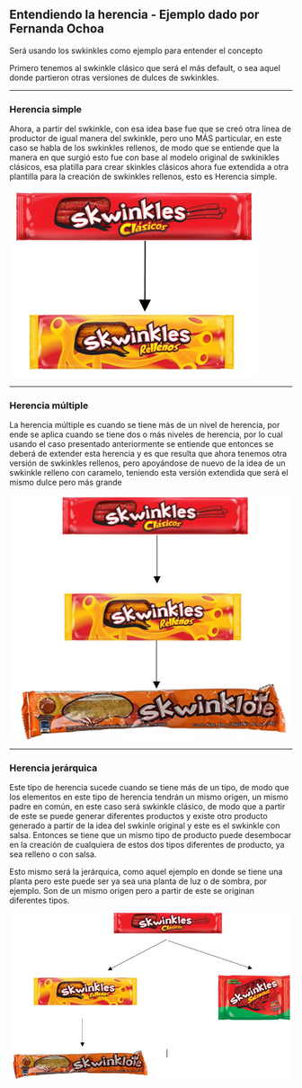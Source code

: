 <h2>Entendiendo la herencia - Ejemplo dado por Fernanda Ochoa</h2>
<p>
Será usando los swkinkles como ejemplo para entender el concepto <p>
Primero tenemos al swkinkle clásico que será el más default, o sea aquel donde partieron otras versiones de dulces de swkinkles. 
<hr>

<h3>Herencia simple</h3>
<p>Ahora, a partir del swkinkle, con esa idea base fue que se creó otra línea de productor de igual manera del swkinkle, pero uno MÁS particular, en este caso 
   se habla de los swkinkles rellenos, de modo que se entiende que la manera en que surgió esto fue con base al modelo original de swkinikles clásicos, esa platilla 
  para crear skinkles clásicos ahora fue extendida a otra plantilla para la creación de swkinkles rellenos, esto es Herencia simple.</p>

<img src="./Tareas/Semana 1/Images/1.png"></img>

<hr>

<h3>Herencia múltiple</h3>
<p>
  La herencia múltiple es cuando se tiene más de un nivel de herencia, por ende se aplica cuando se tiene dos o más niveles de herencia, por lo cual usando el caso 
  presentado anteriormente se entiende que entonces se deberá de extender esta herencia y es que resulta que ahora tenemos otra versión de swkinkles rellenos, pero 
  apoyándose de nuevo de la idea de un swkinkle relleno con caramelo, teniendo esta versión extendida que será el mismo dulce pero más grande</p>
<img src="./Tareas/Semana 1/Images/2.png"></img>

<hr>

<h3>Herencia jerárquica</h3>
<p>
  Este tipo de herencia sucede cuando se tiene más de un tipo, de modo que los elementos en este tipo de herencia tendrán un mismo origen, un mismo padre en común, 
  en este caso será swkinkle clásico, de modo que a partir de este se puede generar diferentes productos y existe otro producto generado a partir de la idea del swkinle 
  original y este es el swkinkle con salsa. Entonces se tiene que un mismo tipo de producto puede desembocar en la creación de cualquiera de estos dos tipos diferentes 
  de producto, ya sea relleno o con salsa.
  
  Esto mismo será la jerárquica, como aquel ejemplo en donde se tiene una planta pero este puede ser ya sea una planta de luz o de sombra, por ejemplo. Son de un mismo 
  origen pero a partir de este se originan diferentes tipos.</p>
<img src="./Tareas/Semana 1/Images/3.png"></img>
